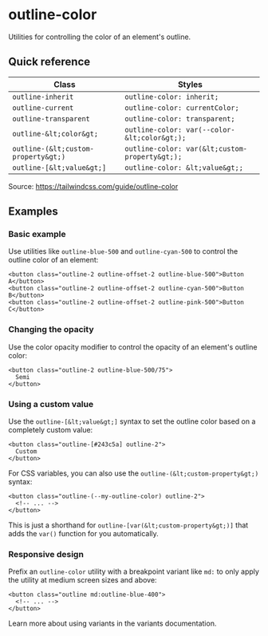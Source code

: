# outline-color

Utilities for controlling the color of an element's outline.

## Quick reference

| Class                     | Styles                                   |
|---------------------------|------------------------------------------|
| `outline-inherit`         | `outline-color: inherit;`                |
| `outline-current`         | `outline-color: currentColor;`           |
| `outline-transparent`     | `outline-color: transparent;`            |
| `outline-&lt;color&gt;`         | `outline-color: var(--color-&lt;color&gt;);`   |
| `outline-(&lt;custom-property&gt;)` | `outline-color: var(&lt;custom-property&gt;);` |
| `outline-[&lt;value&gt;]`       | `outline-color: &lt;value&gt;;`                |

Source: https://tailwindcss.com/guide/outline-color

## Examples

### Basic example

Use utilities like `outline-blue-500` and `outline-cyan-500` to control the outline color of an element:

```
<button class="outline-2 outline-offset-2 outline-blue-500">Button A</button>
<button class="outline-2 outline-offset-2 outline-cyan-500">Button B</button>
<button class="outline-2 outline-offset-2 outline-pink-500">Button C</button>
```

### Changing the opacity

Use the color opacity modifier to control the opacity of an element's outline color:

```
<button class="outline-2 outline-blue-500/75">
  Semi
</button>
```

### Using a custom value

Use the `outline-[&lt;value&gt;]` syntax to set the outline color based on a completely custom value:

```
<button class="outline-[#243c5a] outline-2">
  Custom
</button>
```

For CSS variables, you can also use the `outline-(&lt;custom-property&gt;)` syntax:

```
<button class="outline-(--my-outline-color) outline-2">
  <!-- ... -->
</button>
```

This is just a shorthand for `outline-[var(&lt;custom-property&gt;)]` that adds the `var()` function for you automatically.

### Responsive design

Prefix an `outline-color` utility with a breakpoint variant like `md:` to only apply the utility at medium screen sizes and above:

```
<button class="outline md:outline-blue-400">
  <!-- ... -->
</button>
```

Learn more about using variants in the variants documentation.
